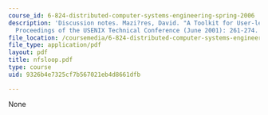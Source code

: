 ```yaml
---
course_id: 6-824-distributed-computer-systems-engineering-spring-2006
description: 'Discussion notes. Mazi?res, David. "A Toolkit for User-level File Systems."
  Proceedings of the USENIX Technical Conference (June 2001): 261-274.'
file_location: /coursemedia/6-824-distributed-computer-systems-engineering-spring-2006/9326b4e7325cf7b567021eb4d8661dfb_nfsloop.pdf
file_type: application/pdf
layout: pdf
title: nfsloop.pdf
type: course
uid: 9326b4e7325cf7b567021eb4d8661dfb

---
```

None